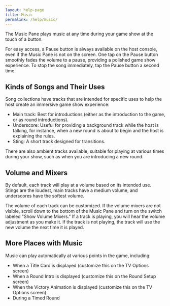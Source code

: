 ```yaml
---
layout: help-page
title: Music
permalink: /help/music/
---
```


The Music Pane plays music at any time during your game show at the touch of a button.

For easy access, a Pause button is always available on the host console, even if the Music Pane is not on the screen. One tap on the Pause button smoothly fades the volume to a pause, providing a polished game show experience. To stop the song immediately, tap the Pause button a second time.

## Kinds of Songs and Their Uses

Song collections have tracks that are intended for specific uses to help the host create an immersive game show experience:

* Main track: Best for introductions (either as the introduction to the game, or as round introductions).
* Underscore: Useful for providing a background track while the host is talking, for instance, when a new round is about to begin and the host is explaining the rules.
* Sting: A short track designed for transitions.

There are also ambient tracks available, suitable for playing at various times during your show, such as when you are introducing a new round.

## Volume and Mixers

By default, each track will play at a volume based on its intended use. Stings are the loudest, main tracks have a medium volume, and underscores have the softest volume.

The volume of each track can be customized. If the volume mixers are not visible, scroll down to the bottom of the Music Pane and turn on the switch labeled "Show Volume Mixers." If a track is playing, you will hear the volume adjustment as you make it. If the track is not playing, the track will use the new volume the next time it is played.

## More Places with Music

Music can play automatically at various points in the game, including:

* When a Title Card is displayed (customize this on the TV Options screen)
* When a Round Intro is displayed (customize this on the Round Setup screen)
* When the Victory Animation is displayed (customize this on the TV Options screen)
* During a Timed Round
